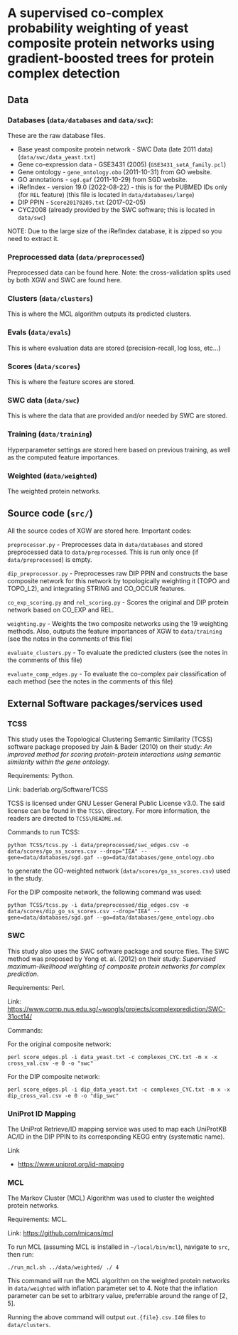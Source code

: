 # A supervised co-complex probability weighting of yeast composite protein networks using gradient-boosted trees for protein complex detection

## Data

### Databases (`data/databases` and `data/swc`):

These are the raw database files.

- Base yeast composite protein network - SWC Data (late 2011 data) (`data/swc/data_yeast.txt`)
- Gene co-expression data - GSE3431 (2005) (`GSE3431_setA_family.pcl`)
- Gene ontology - `gene_ontology.obo` (2011-10-31) from GO website.
- GO annotations - `sgd.gaf` (2011-10-29) from SGD website.
- iRefIndex - version 19.0 (2022-08-22) - this is for the PUBMED IDs only (for `REL` feature) (this file is located in `data/databases/large`)
- DIP PPIN - `Scere20170205.txt` (2017-02-05)
- CYC2008 (already provided by the SWC software; this is located in `data/swc`)

NOTE: Due to the large size of the iRefIndex database, it is zipped so you need to extract it.

### Preprocessed data (`data/preprocessed`)

Preprocessed data can be found here. Note: the cross-validation splits used by both XGW and SWC are found here.

### Clusters (`data/clusters`)

This is where the MCL algorithm outputs its predicted clusters.

### Evals (`data/evals`)

This is where evaluation data are stored (precision-recall, log loss, etc...)

### Scores (`data/scores`)

This is where the feature scores are stored.

### SWC data (`data/swc`)

This is where the data that are provided and/or needed by SWC are stored.

### Training (`data/training`)

Hyperparameter settings are stored here based on previous training, as well as the computed feature importances.

### Weighted (`data/weighted`)

The weighted protein networks.

## Source code (`src/`)

All the source codes of XGW are stored here. Important codes:

`preprocessor.py` - Preprocesses data in `data/databases` and stored preprocessed data to `data/preprocessed`. This is run only once (if `data/preprocessed`) is empty.

`dip_preprocessor.py` - Preprocesses raw DIP PPIN and constructs the base composite network for this network by topologically weighting it (TOPO and TOPO_L2), and integrating STRING and CO_OCCUR features.

`co_exp_scoring.py` and `rel_scoring.py` - Scores the original and DIP protein network based on CO_EXP and REL.

`weighting.py` - Weights the two composite networks using the 19 weighting methods. Also, outputs the feature importances of XGW to `data/training` (see the notes in the comments of this file)

`evaluate_clusters.py` - To evaluate the predicted clusters (see the notes in the comments of this file)

`evaluate_comp_edges.py` - To evaluate the co-complex pair classification of each method (see the notes in the comments of this file)

## External Software packages/services used

### TCSS

This study uses the Topological Clustering Semantic Similarity (TCSS) software package proposed by Jain & Bader (2010) on their study: _An improved method for scoring protein-protein
interactions using semantic similarity within the gene ontology._

Requirements: Python.

Link: baderlab.org/Software/TCSS

TCSS is licensed under GNU Lesser General Public License v3.0. The said license can be found in the `TCSS\` directory. For more information, the readers are directed to `TCSS\README.md`.

Commands to run TCSS:

`python TCSS/tcss.py -i data/preprocessed/swc_edges.csv -o data/scores/go_ss_scores.csv --drop="IEA" --gene=data/databases/sgd.gaf --go=data/databases/gene_ontology.obo`

to generate the GO-weighted network (`data/scores/go_ss_scores.csv`) used in the study.

For the DIP composite network, the following command was used:

`python TCSS/tcss.py -i data/preprocessed/dip_edges.csv -o data/scores/dip_go_ss_scores.csv --drop="IEA" --gene=data/databases/sgd.gaf --go=data/databases/gene_ontology.obo`

### SWC

This study also uses the SWC software package and source files. The SWC method was proposed by Yong et. al. (2012) on their study: _Supervised maximum-likelihood weighting of composite protein networks for complex prediction_.

Requirements: Perl.

Link: https://www.comp.nus.edu.sg/~wongls/projects/complexprediction/SWC-31oct14/

Commands:

For the original composite network:

`perl score_edges.pl -i data_yeast.txt -c complexes_CYC.txt -m x -x cross_val.csv -e 0 -o "swc"`

For the DIP composite network:

`perl score_edges.pl -i dip_data_yeast.txt -c complexes_CYC.txt -m x -x dip_cross_val.csv -e 0 -o "dip_swc"`

### UniProt ID Mapping

The UniProt Retrieve/ID mapping service was used to map each UniProtKB AC/ID in the DIP PPIN to its corresponding KEGG entry (systematic name).

Link

- https://www.uniprot.org/id-mapping

### MCL

The Markov Cluster (MCL) Algorithm was used to cluster the weighted protein networks.

Requirements: MCL.

Link: https://github.com/micans/mcl

To run MCL (assuming MCL is installed in `~/local/bin/mcl`), navigate to `src`, then run:

`./run_mcl.sh ../data/weighted/ ./ 4`

This command will run the MCL algorithm on the weighted protein networks in `data/weighted` with inflation parameter set to 4. Note that the inflation parameter can be set to arbitrary value, preferrable around the range of [2, 5].

Running the above command will output `out.{file}.csv.I40` files to `data/clusters`.

